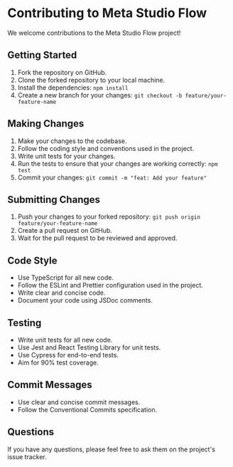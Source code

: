 # Contributing to Meta Studio Flow

We welcome contributions to the Meta Studio Flow project!

## Getting Started

1.  Fork the repository on GitHub.
2.  Clone the forked repository to your local machine.
3.  Install the dependencies: `npm install`
4.  Create a new branch for your changes: `git checkout -b feature/your-feature-name`

## Making Changes

1.  Make your changes to the codebase.
2.  Follow the coding style and conventions used in the project.
3.  Write unit tests for your changes.
4.  Run the tests to ensure that your changes are working correctly: `npm test`
5.  Commit your changes: `git commit -m "feat: Add your feature"`

## Submitting Changes

1.  Push your changes to your forked repository: `git push origin feature/your-feature-name`
2.  Create a pull request on GitHub.
3.  Wait for the pull request to be reviewed and approved.

## Code Style

*   Use TypeScript for all new code.
*   Follow the ESLint and Prettier configuration used in the project.
*   Write clear and concise code.
*   Document your code using JSDoc comments.

## Testing

*   Write unit tests for all new code.
*   Use Jest and React Testing Library for unit tests.
*   Use Cypress for end-to-end tests.
*   Aim for 90% test coverage.

## Commit Messages

*   Use clear and concise commit messages.
*   Follow the Conventional Commits specification.

## Questions

If you have any questions, please feel free to ask them on the project's issue tracker.